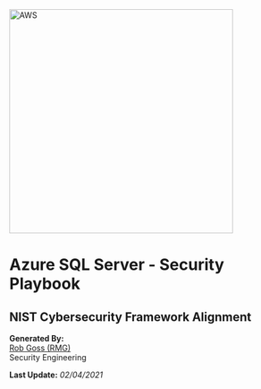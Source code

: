 <img src="https://upload.wikimedia.org/wikipedia/commons/a/a8/Microsoft_Azure_Logo.svg" alt="AWS" width="400"/>

# Azure SQL Server - Security Playbook <!-- omit in toc -->

## NIST Cybersecurity Framework Alignment <!-- omit in toc -->

**Generated By:**  
[Rob Goss (RMG)](https://cgweb3/profile/RMG)
<br>
Security Engineering

**Last Update:** *02/04/2021*
